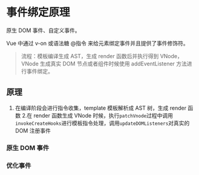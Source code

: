# 事件绑定原理

原生 DOM 事件、自定义事件。

Vue 中通过 v-on 或语法糖 @指令 来给元素绑定事件并且提供了事件修饰符。

> 流程：模板编译生成 AST，生成 render 函数后并执行得到 VNode，VNode 生成真实 DOM 节点或者组件时候使用 addEventListener 方法进行事件绑定。

## 原理

1. 在编译阶段会进行指令收集，template 模板解析成 AST 树，生成 render 函数 2.在 render 函数生成 VNode 时候，执行`patchVnode`过程中调用 `invokeCreateHooks`进行模板指令处理，调用`updateDOMListeners`对真实的 DOM 注册事件

### 原生 DOM 事件

### 优化事件
